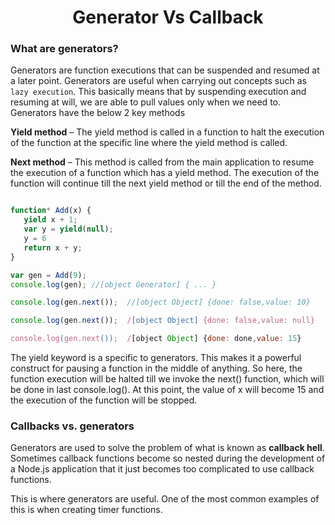  <div align=center>  <h1>Generator Vs Callback </h1> </div>

### What are generators?
Generators are function executions that can be suspended and resumed at a later point.
Generators are useful when carrying out concepts such as ```lazy execution```. This basically means that by suspending execution and resuming at will, we are able to pull values only when we need to.
Generators have the below 2 key methods

**Yield method** – The yield method is called in a function to halt the execution of the function at the specific line where the yield method is called.

**Next method** – This method is called from the main application to resume the execution of a function which has a yield method. The execution of the function will continue till the next yield method or till the end of the method.

```javascript

function* Add(x) {
   yield x + 1;
   var y = yield(null);
   y = 6
   return x + y;
}

var gen = Add(9);
console.log(gen); //[object Generator] { ... }

console.log(gen.next());  //[object Object] {done: false,value: 10}

console.log(gen.next());  /[object Object] {done: false,value: null}

console.log(gen.next());  /[object Object] {done: done,value: 15}


```

The yield keyword is a specific to generators. This makes it a powerful construct for pausing a function in the middle of anything. So here, the function execution will be halted till we invoke the next() function, which will be done in last console.log(). At this point, the value of x will become 15 and the execution of the function will be stopped.


### Callbacks vs. generators

Generators are used to solve the problem of what is known as **callback hell**. Sometimes callback functions become so nested during the development of a Node.js application that it just becomes too complicated to use callback functions.

This is where generators are useful. One of the most common examples of this is when creating timer functions.

